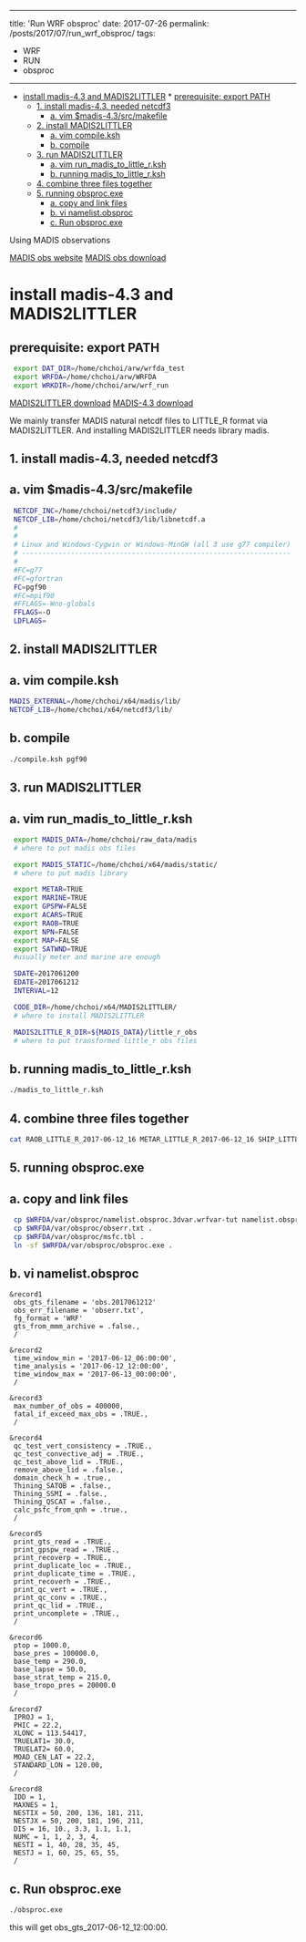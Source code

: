 
---
title: 'Run WRF obsproc'
date: 2017-07-26
permalink: /posts/2017/07/run_wrf_obsproc/
tags:
  - WRF
  - RUN
  - obsproc
---

<!-- @import "[TOC]" {cmd="toc" depthFrom=1 depthTo=6 orderedList=false} -->

<!-- code_chunk_output -->

* [install madis-4.3 and MADIS2LITTLER](#install-madis-43-and-madis2littler)
		* [prerequisite: export PATH](#prerequisite-export-path)
	* [1. install madis-4.3, needed netcdf3](#1-install-madis-43-needed-netcdf3)
		* [a. vim $madis-4.3/src/makefile](#a-vim-madis-43srcmakefile)
	* [2. install MADIS2LITTLER](#2-install-madis2littler)
		* [a. vim compile.ksh](#a-vim-compileksh)
		* [b. compile](#b-compile)
	* [3. run MADIS2LITTLER](#3-run-madis2littler)
		* [a. vim run_madis_to_little_r.ksh](#a-vim-run_madis_to_little_rksh)
		* [b.  running madis_to_little_r.ksh](#b-running-madis_to_little_rksh)
	* [4. combine three files together](#4-combine-three-files-together)
	* [5. running obsproc.exe](#5-running-obsprocexe)
		* [a.  copy and link files](#a-copy-and-link-files)
		* [b. vi namelist.obsproc](#b-vi-namelistobsproc)
		* [c. Run obsproc.exe](#c-run-obsprocexe)

<!-- /code_chunk_output -->





Using MADIS observations


[MADIS obs website](https://madis.ncep.noaa.gov/)
[MADIS obs download](https://madis-data.ncep.noaa.gov/madisPublic1/data/)





#  install madis-4.3 and MADIS2LITTLER

## prerequisite: export PATH

```bash
 export DAT_DIR=/home/chchoi/arw/wrfda_test
 export WRFDA=/home/chchoi/arw/WRFDA
 export WRKDIR=/home/chchoi/arw/wrf_run

```

[MADIS2LITTLER download](http://www2.mmm.ucar.edu/wrf/users/wrfda/download/madis.html)
[MADIS-4.3 download](https://madis.ncep.noaa.gov/madis_api.shtml)

We mainly  transfer MADIS natural netcdf files to LITTLE_R format via MADIS2LITTLER. And installing MADIS2LITTLER needs library madis.











## 1. install madis-4.3, needed netcdf3


## a. vim $madis-4.3/src/makefile
```bash
 NETCDF_INC=/home/chchoi/netcdf3/include/
 NETCDF_LIB=/home/chchoi/netcdf3/lib/libnetcdf.a
 #
 #
 # Linux and Windows-Cygwin or Windows-MinGW (all 3 use g77 compiler)
 # ------------------------------------------------------------------
 #
 #FC=g77
 #FC=gfortran
 FC=pgf90
 #FC=mpif90
 #FFLAGS=-Wno-globals
 FFLAGS=-O
 LDFLAGS=
```



## 2. install MADIS2LITTLER


## a. vim compile.ksh

```bash
MADIS_EXTERNAL=/home/chchoi/x64/madis/lib/
NETCDF_LIB=/home/chchoi/x64/netcdf3/lib/
```

## b. compile
```bash
./compile.ksh pgf90
```


## 3. run MADIS2LITTLER


##  a. vim run_madis_to_little_r.ksh

```bash
 export MADIS_DATA=/home/chchoi/raw_data/madis 
 # where to put madis obs files

 export MADIS_STATIC=/home/chchoi/x64/madis/static/ 
 # where to put madis library

 export METAR=TRUE
 export MARINE=TRUE
 export GPSPW=FALSE
 export ACARS=TRUE
 export RAOB=TRUE
 export NPN=FALSE
 export MAP=FALSE
 export SATWND=TRUE
 #usually meter and marine are enough

 SDATE=2017061200
 EDATE=2017061212
 INTERVAL=12

 CODE_DIR=/home/chchoi/x64/MADIS2LITTLER/
 # where to install MADIS2LITTLER

 MADIS2LITTLE_R_DIR=${MADIS_DATA}/little_r_obs
 # where to put transformed little_r obs files
```







## b.  running madis_to_little_r.ksh

```bash
./madis_to_little_r.ksh
```







## 4. combine three files together

```bash
cat RAOB_LITTLE_R_2017-06-12_16 METAR_LITTLE_R_2017-06-12_16 SHIP_LITTLE_R_2017-06-12_16 >& obs.2017061216
```







 



 







## 5. running obsproc.exe








## a.  copy and link files

```bash
 cp $WRFDA/var/obsproc/namelist.obsproc.3dvar.wrfvar-tut namelist.obsproc
 cp $WRFDA/var/obsproc/obserr.txt .
 cp $WRFDA/var/obsproc/msfc.tbl .
 ln -sf $WRFDA/var/obsproc/obsproc.exe .
```







## b. vi namelist.obsproc

```
&record1
 obs_gts_filename = 'obs.2017061212'
 obs_err_filename = 'obserr.txt',
 fg_format = 'WRF'
 gts_from_mmm_archive = .false.,
 /

&record2
 time_window_min = '2017-06-12_06:00:00',
 time_analysis = '2017-06-12_12:00:00',
 time_window_max = '2017-06-13_00:00:00',
 /

&record3
 max_number_of_obs = 400000,
 fatal_if_exceed_max_obs = .TRUE.,
 /

&record4
 qc_test_vert_consistency = .TRUE.,
 qc_test_convective_adj = .TRUE.,
 qc_test_above_lid = .TRUE.,
 remove_above_lid = .false.,
 domain_check_h = .true.,
 Thining_SATOB = .false.,
 Thining_SSMI = .false.,
 Thining_QSCAT = .false.,
 calc_psfc_from_qnh = .true.,
 /

&record5
 print_gts_read = .TRUE.,
 print_gpspw_read = .TRUE.,
 print_recoverp = .TRUE.,
 print_duplicate_loc = .TRUE.,
 print_duplicate_time = .TRUE.,
 print_recoverh = .TRUE.,
 print_qc_vert = .TRUE.,
 print_qc_conv = .TRUE.,
 print_qc_lid = .TRUE.,
 print_uncomplete = .TRUE.,
 /

&record6
 ptop = 1000.0,
 base_pres = 100000.0,
 base_temp = 290.0,
 base_lapse = 50.0,
 base_strat_temp = 215.0,
 base_tropo_pres = 20000.0
 /

&record7
 IPROJ = 1,
 PHIC = 22.2,
 XLONC = 113.54417,
 TRUELAT1= 30.0,
 TRUELAT2= 60.0,
 MOAD_CEN_LAT = 22.2,
 STANDARD_LON = 120.00,
 /

&record8
 IDD = 1,
 MAXNES = 1,
 NESTIX = 50, 200, 136, 181, 211,
 NESTJX = 50, 200, 181, 196, 211,
 DIS = 16, 10., 3.3, 1.1, 1.1,
 NUMC = 1, 1, 2, 3, 4,
 NESTI = 1, 40, 28, 35, 45,
 NESTJ = 1, 60, 25, 65, 55,
 /
```







## c. Run obsproc.exe

```bash
./obsproc.exe
```

this will get obs_gts_2017-06-12_12:00:00.

